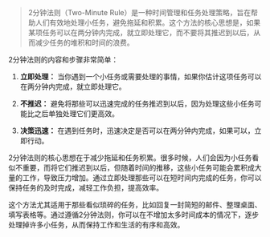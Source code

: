 > 2分钟法则（Two-Minute Rule）是一种时间管理和任务处理策略，旨在帮助人们有效地处理小任务，避免拖延和积累。这个方法的核心思想是，如果某项任务可以在两分钟内完成，就立即处理它，而不要将其推迟到以后，从而减少任务的堆积和时间的浪费。

2分钟法则的内容和步骤非常简单：

1. **立即处理：** 当你遇到一个小任务或需要处理的事情，如果你估计这项任务可以在两分钟内完成，就立即处理它。

2. **不推迟：** 避免将那些可以迅速完成的任务推迟到以后，因为处理这些小任务可能比之后单独处理它们更高效。

3. **决策迅速：** 在遇到任务时，迅速决定是否可以在两分钟内完成，如果可以，立即行动。

2分钟法则的核心思想在于减少拖延和任务积累。很多时候，人们会因为小任务看似不重要，而将它们推迟到以后，但随着时间的推移，这些小任务可能会累积成大量的工作，导致压力增加。通过立即处理那些可以在短时间内完成的任务，你可以保持任务的及时完成，减轻工作负担，提高效率。

这个方法尤其适用于那些看似琐碎的任务，比如回复一封简短的邮件、整理桌面、填写表格等。通过遵循2分钟法则，你可以在不增加太多时间成本的情况下，逐步处理掉许多小任务，从而保持工作和生活的有序和高效。